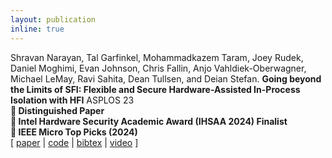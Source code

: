 ```yaml
---
layout: publication
inline: true
---
```


<tr valign="top">
<td class="bibtexnumber" align="right">
</td>
<td class="bibtexitem">
Shravan Narayan, Tal Garfinkel, Mohammadkazem Taram, Joey Rudek, Daniel Moghimi, Evan Johnson, Chris Fallin, Anjo Vahldiek-Oberwagner, Michael LeMay, Ravi Sahita, Dean Tullsen, and Deian Stefan.
<b>Going beyond the Limits of SFI: Flexible and Secure Hardware-Assisted In-Process Isolation with HFI</b>
ASPLOS 23 
<br>
<b> &#127941; Distinguished Paper</b>
<br>
<b> &#127941; Intel Hardware Security Academic Award (IHSAA 2024) Finalist</b>
<br>
<b> &#127941; IEEE Micro Top Picks (2024)</b>
<br> 
[ 
<a href="https://dl.acm.org/doi/pdf/10.1145/3582016.3582023">paper</a>
 | 
<a href="https://github.com/PLSysSec/hfi-root">code</a>
 | 
<a href="https://dl.acm.org/doi/abs/10.1145/3582016.3582023">bibtex</a>
 | 
<a href="https://www.youtube.com/watch?v=PB8AeCx4TuI">video</a>
]



</td>
</tr>
